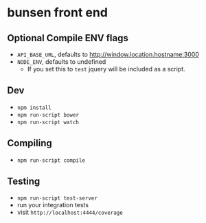 bunsen front end
============

## Optional Compile ENV flags
  * `API_BASE_URL`, defaults to http://window.location.hostname:3000
  * `NODE_ENV`, defaults to undefined
    * If you set this to `test` jquery will be included as a script.

## Dev
  * `npm install`
  * `npm run-script bower`
  * `npm run-script watch`

## Compiling
  * `npm run-script compile`

## Testing
  * `npm run-script test-server`
  * run your integration tests
  * visit `http://localhost:4444/coverage`

